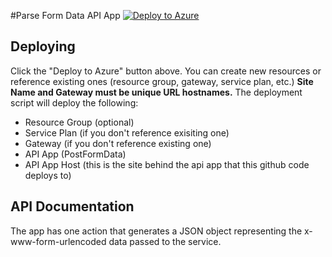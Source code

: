 #Parse Form Data API App
[![Deploy to Azure](http://azuredeploy.net/deploybutton.png)](https://azuredeploy.net/)

## Deploying ##
Click the "Deploy to Azure" button above.  You can create new resources or reference existing ones (resource group, gateway, service plan, etc.)  **Site Name and Gateway must be unique URL hostnames.**  The deployment script will deploy the following:

 * Resource Group (optional)
 * Service Plan (if you don't reference exisiting one)
 * Gateway (if you don't reference existing one)
 * API App (PostFormData)
 * API App Host (this is the site behind the api app that this github code deploys to)

## API Documentation ##
The app has one action that generates a JSON object representing the x-www-form-urlencoded data passed to the service.